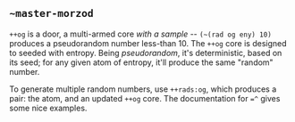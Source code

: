 ## `~master-morzod`
`++og` is a door, a multi-armed core *with a sample*  -- `(~(rad og eny) 10)` produces a pseudorandom number less-than 10. The `++og` core is designed to seeded with entropy. Being *pseudorandom*, it's deterministic, based on its seed; for any given atom of entropy, it'll produce the same "random" number.

To generate multiple random numbers, use `++rads:og`, which produces a pair: the atom, and an updated `++og` core. The documentation for `=^` gives some nice examples.